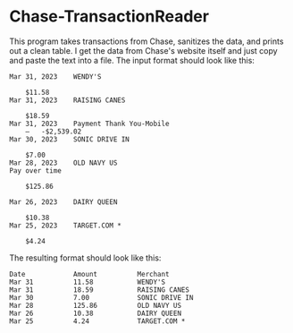 # Chase-TransactionReader

This program takes transactions from Chase, sanitizes the data, and prints out a clean table. I get the data from Chase's website itself and just copy and paste the text into a file. The input format should look like this:

```
Mar 31, 2023 	WENDY'S
	
	$11.58 	
Mar 31, 2023 	RAISING CANES
	
	$18.59 	
Mar 31, 2023 	Payment Thank You-Mobile
	— 	-$2,539.02 	
Mar 30, 2023 	SONIC DRIVE IN
	
	$7.00 	
Mar 28, 2023 	OLD NAVY US   
Pay over time
	
	$125.86 	
	
Mar 26, 2023 	DAIRY QUEEN
	
	$10.38 	
Mar 25, 2023 	TARGET.COM *
	
	$4.24 
```
The resulting format should look like this:

```
Date            Amount          Merchant
Mar 31          11.58           WENDY'S
Mar 31          18.59           RAISING CANES
Mar 30          7.00            SONIC DRIVE IN
Mar 28          125.86          OLD NAVY US
Mar 26          10.38           DAIRY QUEEN
Mar 25          4.24            TARGET.COM *
```
